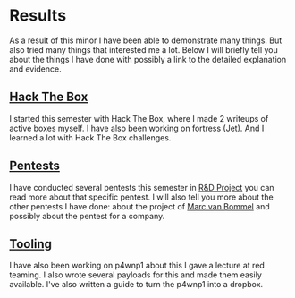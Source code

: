 # Results
As a result of this minor I have been able to demonstrate many things. But also tried many things that interested me a lot.
Below I will briefly tell you about the things I have done with possibly a link to the detailed explanation and evidence.

## [Hack The Box](htb)
I started this semester with Hack The Box, where I made 2 writeups of active boxes myself. I have also been working on fortress (Jet). And I learned a lot with Hack The Box challenges.

## [Pentests](pentests)
I have conducted several pentests this semester in [R&D Project](project) you can read more about that specific pentest. I will also tell you more about the other pentests I have done: about the project of [Marc van Bommel](https://marcvanbommel.github.io/) and possibly about the pentest for a company.

## [Tooling](tooling)
I have also been working on p4wnp1 about this I gave a lecture at red teaming. I also wrote several payloads for this and made them easily available. I've also written a guide to turn the p4wnp1 into a dropbox.